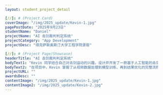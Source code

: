 ```yaml
---
layout: student_project_detail

[//]: # (Project Card)
coverImage: "/img/2025_update/Kevin-1.jpg"
pagePostDate: "2025年9月23日"
studentName: "Daniel"
projectName: "AI 击剑裁判判定系统"
projectCategory: "App Development"
projectDesc: "得克萨斯奥斯汀大学工程学院录取"

[//]: # (Project Page/Showcase)
headerTitle: "AI 击剑裁判判定系统"
bodyText1: "Kevin 同学结合自己对击剑运动的兴趣，设计并开发了一款基于人工智能的击剑裁判判定系统。项目通过视频识别和算法分析，能够自动判断击剑比赛中运动员的得分情况，提升了判定的公正性和效率。这一创新尝试不仅展现了他对运动与科技结合的思考，也为传统裁判方式带来了全新的可能性。凭借这个项目，他成功获得了 UT Austin 工程学院的录取。"
bodyText2: "在项目中，Kevin 掌握了从视频数据处理到模型训练、再到结果优化的完整流程，充分体现了他在人工智能应用上的实践能力。通过不断测试和改进，他不仅提升了算法的准确率，也培养了系统性解决问题的思维方式。该项目展示了他将兴趣与技术相结合的能力，为他未来的学术研究和实践探索奠定了坚实基础。"
projectURL: ""
awardsDesc: ""
contentImage: "/img/2025_update/Kevin-1.jpg"
contentImage2: "/img/2025_update/Kevin-2.jpg"
---
```

